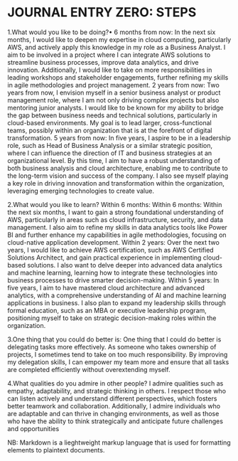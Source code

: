 # JOURNAL ENTRY ZERO: STEPS

1.What would you like to be doing?•	6 months from now:
In the next six months, I would like to deepen my expertise in cloud computing, particularly AWS, and actively apply this knowledge in my role as a Business Analyst. I aim to be involved in a project where I can integrate AWS solutions to streamline business processes, improve data analytics, and drive innovation.
Additionally, I would like to take on more responsibilities in leading workshops and stakeholder engagements, further refining my skills in agile methodologies and project management.
2 years from now: Two years from now, I envision myself in a senior business analyst or product management role, where I am not only driving complex projects but also mentoring junior analysts. I would like to be known for my ability to bridge the gap between business needs and technical solutions, particularly in cloud-based environments. My goal is to lead larger, cross-functional teams, possibly within an organization that is at the forefront of digital transformation.
5 years from now: In five years, I aspire to be in a leadership role, such as Head of Business Analysis or a similar strategic position, where I can influence the direction of IT and business strategies at an organizational level. By this time, I aim to have a robust understanding of both business analysis and cloud architecture, enabling me to contribute to the long-term vision and success of the company. I also see myself playing a key role in driving innovation and transformation within the organization, leveraging emerging technologies to create value.

2.What would you like to learn? Within 6 months: 
Within 6 months: Within the next six months, I want to gain a strong foundational understanding of AWS, particularly in areas such as cloud infrastructure, security, and data management. I also aim to refine my skills in data analytics tools like Power BI and further enhance my capabilities in agile methodologies, focusing on cloud-native application development.
Within 2 years: Over the next two years, I would like to achieve AWS certification, such as AWS Certified Solutions Architect, and gain practical experience in implementing cloud-based solutions. I also want to delve deeper into advanced data analytics and machine learning, learning how to integrate these technologies into business processes to drive smarter decision-making.
Within 5 years: In five years, I aim to have mastered cloud architecture and advanced analytics, with a comprehensive understanding of AI and machine learning applications in business. I also plan to expand my leadership skills through formal education, such as an MBA or executive leadership program, positioning myself to take on strategic decision-making roles within the organization.


3.One thing that you could do better is:
One thing that I could do better is delegating tasks more effectively. As someone who takes ownership of projects, I sometimes tend to take on too much responsibility. By improving my delegation skills, I can empower my team more and ensure that all tasks are completed efficiently without overextending myself.

4.What qualities do you admire in other people?
I admire qualities such as empathy, adaptability, and strategic thinking in others. I respect those who can listen actively and understand different perspectives, which fosters better teamwork and collaboration. Additionally, I admire individuals who are adaptable and can thrive in changing environments, as well as those who have the ability to think strategically and anticipate future challenges and opportunities





NB: Markdown is a lieghtweight markup language that is used for formatting elements to plaintext documents.